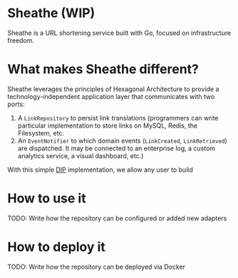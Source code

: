Sheathe (WIP)
=============

Sheathe is a URL shortening service built with Go, focused on infrastructure freedom.


# What makes Sheathe different?

Sheathe leverages the principles of Hexagonal Architecture to provide a technology-independent application layer that communicates with two ports:

1. A `LinkRepository` to persist link translations (programmers can write particular implementation to store links on MySQL, Redis, the Filesystem, etc.
2. An `EventNotifier` to which domain events (`LinkCreated`, `LinkRetrieved`) are dispatched. It may be connected to an enterprise log, a custom analytics service, a visual dashboard, etc.)

With this simple [DIP](http://en.wikipedia.org/wiki/Dependency_inversion_principle) implementation, we allow any user to build


# How to use it

TODO: Write how the repository can be configured or added new adapters


# How to deploy it

TODO: Write how the repository can be deployed via Docker



